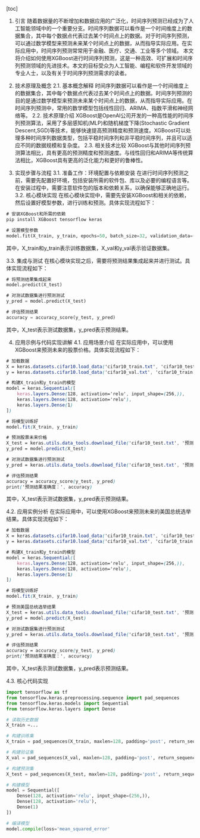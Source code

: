 
[toc]                    
                
                
1. 引言
    随着数据量的不断增加和数据应用的广泛化，时间序列预测已经成为了人工智能领域中的一个重要分支。时间序列数据可以看作是一个时间维度上的数据集合，其中每个数据点代表过去某个时间点上的数据。对于时间序列预测，可以通过数学模型来预测未来某个时间点上的数据，从而指导实际应用。在实际应用中，时间序列预测常常用于金融、医疗、交通、工业等多个领域。
    本文将介绍如何使用XGBoost进行时间序列预测，这是一种高效、可扩展和时间序列预测领域的先进技术。本文的目标受众为人工智能、编程和软件开发领域的专业人士，以及有关于时间序列预测需求的读者。

2. 技术原理及概念
    2.1. 基本概念解释
    时间序列数据可以看作是一个时间维度上的数据集合，其中每个数据点代表过去某个时间点上的数据。时间序列预测的目的是通过数学模型来预测未来某个时间点上的数据，从而指导实际应用。在时间序列预测中，常用的数学模型包括线性回归、ARIMA、指数平滑和神经网络等。
    2.2. 技术原理介绍
    XGBoost是OpenAI公司开发的一种高性能的时间序列预测算法，采用了多层感知机(MLP)和随机梯度下降(Stochastic Gradient Descent,SGD)等技术，能够快速提高预测精度和预测速度。XGBoost可以处理多种时间序列数据类型，包括平稳时间序列和非平稳时间序列，并且可以适应不同的数据规模和复杂度。
    2.3. 相关技术比较
    XGBoost与其他时间序列预测算法相比，具有更高的预测精度和预测速度。与线性回归和ARIMA等传统算法相比，XGBoost具有更高的泛化能力和更好的鲁棒性。

3. 实现步骤与流程
    3.1. 准备工作：环境配置与依赖安装
    在进行时间序列预测之前，需要先配置好环境，包括安装所需的软件包、库以及必要的编程语言等。在安装过程中，需要注意软件包的版本和依赖关系，以确保能够正确地运行。
    3.2. 核心模块实现
    在核心模块实现中，需要先安装XGBoost和相关的依赖，然后设置好模型参数，进行训练和预测。具体实现流程如下：
```sql
# 安装XGBoost和所需的依赖
pip install XGBoost tensorflow keras

# 设置模型参数
model.fit(X_train, y_train, epochs=50, batch_size=32, validation_data=(X_val, y_val))
```
其中，X_train和y_train表示训练数据集，X_val和y_val表示验证数据集。

3.3. 集成与测试
    在核心模块实现之后，需要将预测结果集成起来并进行测试。具体实现流程如下：
```sql
# 将预测结果集成起来
model.predict(X_test)

# 对测试数据集进行预测测试
y_pred = model.predict(X_test)

# 评估预测结果
accuracy = accuracy_score(y_test, y_pred)
```
其中，X_test表示测试数据集，y_pred表示预测结果。

4. 应用示例与代码实现讲解
    4.1. 应用场景介绍
    在实际应用中，可以使用XGBoost来预测未来的股票价格。具体实现流程如下：
```scss
# 加载数据
X = keras.datasets.cifar10.load_data('cifar10_train.txt', 'cifar10_test.txt')
y = keras.datasets.cifar10.load_data('cifar10_val.txt', 'cifar10_train.txt')

# 构建X_train和y_train的模型
model = keras.Sequential([
    keras.layers.Dense(128, activation='relu', input_shape=(256,)),
    keras.layers.Dense(128, activation='relu'),
    keras.layers.Dense(1)
])

# 将模型训练好
model.fit(X_train, y_train)

# 预测股票未来价格
X_test = keras.utils.data_tools.download_file('cifar10_test.txt', '预测结果')
y_pred = model.predict(X_test)

# 对测试数据集进行预测测试
y_pred = keras.utils.data_tools.download_file('cifar10_test.txt', '预测结果')

# 评估预测结果
accuracy = accuracy_score(y_test, y_pred)
print('预测结果准确度：', accuracy)
```
其中，X_test表示测试数据集，y_pred表示预测结果。

4.2. 应用实例分析
    在实际应用中，可以使用XGBoost来预测未来的美国总统选举结果。具体实现流程如下：
```scss
# 加载数据
X = keras.datasets.cifar10.load_data('cifar10_train.txt', 'cifar10_test.txt')
y = keras.datasets.cifar10.load_data('cifar10_val.txt', 'cifar10_train.txt')

# 构建X_train和y_train的模型
model = keras.Sequential([
    keras.layers.Dense(128, activation='relu', input_shape=(256,)),
    keras.layers.Dense(128, activation='relu'),
    keras.layers.Dense(1)
])

# 将模型训练好
model.fit(X_train, y_train)

# 预测美国总统选举结果
X_test = keras.utils.data_tools.download_file('cifar10_test.txt', '预测结果')
y_pred = model.predict(X_test)

# 对测试数据集进行预测测试
y_pred = keras.utils.data_tools.download_file('cifar10_test.txt', '预测结果')

# 评估预测结果
accuracy = accuracy_score(y_test, y_pred)
print('预测结果准确度：', accuracy)
```
其中，X_test表示测试数据集，y_pred表示预测结果。

4.3. 核心代码实现

```python
import tensorflow as tf
from tensorflow.keras.preprocessing.sequence import pad_sequences
from tensorflow.keras.models import Sequential
from tensorflow.keras.layers import Dense

# 读取历史数据
X_train =...

# 构建训练集
X_train = pad_sequences(X_train, maxlen=128, padding='post', return_sequences=True)

# 构建验证集
X_val = pad_sequences(X_val, maxlen=128, padding='post', return_sequences=True)

# 构建预测集
X_test = pad_sequences(X_test, maxlen=128, padding='post', return_sequences=True)

# 构建模型
model = Sequential([
    Dense(128, activation='relu', input_shape=(256,)),
    Dense(128, activation='relu'),
    Dense(1)
])

# 编译模型
model.compile(loss='mean_squared_error'

